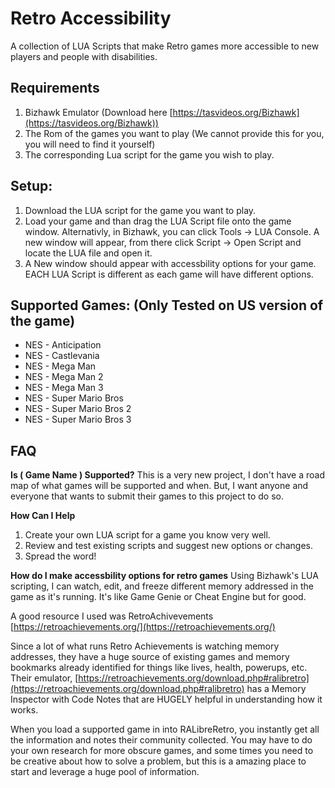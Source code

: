 # Retro Accessibility
A collection of LUA Scripts that make Retro games more accessible to new players and people with disabilities. 

## Requirements
1) Bizhawk Emulator (Download here [https://tasvideos.org/Bizhawk](https://tasvideos.org/Bizhawk))
2) The Rom of the games you want to play (We cannot provide this for you, you will need to find it yourself)
3) The corresponding Lua script for the game you wish to play.

## Setup:
1) Download the LUA script for the game you want to play.
2) Load your game and than drag the LUA Script file onto the game window. Alternativly, in Bizhawk, you can click Tools -> LUA Console. A new window will appear, from there click Script -> Open Script and locate the LUA file and open it.
3) A New window should appear with accessbility options for your game. EACH LUA Script is different as each game will have different options.


## Supported Games: (Only Tested on US version of the game)
- NES - Anticipation
- NES - Castlevania
- NES - Mega Man
- NES - Mega Man 2
- NES - Mega Man 3
- NES - Super Mario Bros
- NES - Super Mario Bros 2
- NES - Super Mario Bros 3

## FAQ

**Is ( Game Name ) Supported?**
This is a very new project, I don't have a road map of what games will be supported and when. But, I want anyone and everyone that wants to submit their games to this project to do so.

**How Can I Help**
1) Create your own LUA script for a game you know very well.
2) Review and test existing scripts and suggest new options or changes.
3) Spread the word!

**How do I make accessbility options for retro games**
Using Bizhawk's LUA scripting, I can watch, edit, and freeze different memory addressed in the game as it's running. It's like Game Genie or Cheat Engine but for good. 

A good resource I used was RetroAchivevements [https://retroachievements.org/](https://retroachievements.org/) 

Since a lot of what runs Retro Achievements is watching memory addresses, they have a huge source of existing games and memory bookmarks already identified for things like lives, health, powerups, etc. Their emulator, [https://retroachievements.org/download.php#ralibretro](https://retroachievements.org/download.php#ralibretro) has a Memory Inspector with Code Notes that are HUGELY helpful in understanding how it works. 

When you load a supported game in into RALibreRetro, you instantly get all the information and notes their community collected. You may have to do your own research for more obscure games, and some times you need to be creative about how to solve a problem, but this is a amazing place to start and leverage a huge pool of information. 
